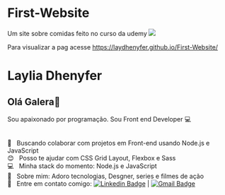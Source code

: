 # First-Website
Um site sobre comidas feito no curso da udemy 
<img src="https://www.thecreativedonut.com/wp-content/uploads/2017/02/MBP_pure-front-min-11.png">

Para visualizar a pag acesse https://laydhenyfer.github.io/First-Website/


# Laylia Dhenyfer

## Olá Galera👋
Sou apaixonado por  programação.
Sou Front end Developer :computer:

 
 <br/> :purple_heart: &nbsp; Buscando colaborar com projetos em Front-end usando Node.js e JavaScript 
 <br/> :blush: &nbsp; Posso te ajudar com CSS Grid Layout, Flexbox e Sass
 <br/> :computer: &nbsp; Minha stack do momento: Node.js e JavaScript 
 <br/> 💬  &nbsp; Sobre mim: Adoro tecnologias, Desgner, series e filmes de ação
 <br/> :email: &nbsp; Entre em contato comigo: [![Linkedin Badge](https://img.shields.io/badge/-LayliaDhenyfer-blue?style=flat-square&logo=Linkedin&logoColor=white&link=https://www.linkedin.com/in/laylia-dhennyfe-74b119197/)](https://www.linkedin.com/in/tgmarinho/) 
| 
[![Gmail Badge](https://img.shields.io/badge/-layliadhennyfe20017@gmail.com-c14438?style=flat-square&logo=Gmail&logoColor=white&link=mailto:layliadhennyfe20017@gmail.com)](mailto:layliadhennyfe20017@gmail.com)

